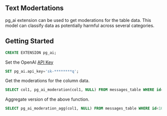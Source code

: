 
## Text Modertations

pg_ai extension can be used to get moderations for the table data. This model can classify data as potentially harmful across several categories.

## Getting Started

```sql
CREATE EXTENSION pg_ai;
```

Set the OpenAI [API Key](https://platform.openai.com/api-keys)
```sql
SET pg_ai.api_key='sk-********q';
```

Get the moderations for the column data.
```sql
SELECT col1, pg_ai_moderation(col1, NULL) FROM messages_table WHERE id=1;
```

Aggregate version of the above function.
```sql
SELECT pg_ai_moderation_agg(col1, NULL) FROM messages_table WHERE id<10;
```